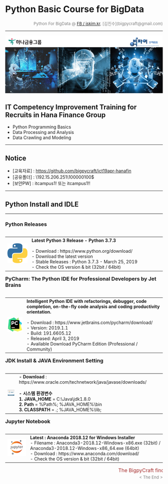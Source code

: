 
# Python Basic Course for BigData

<div align='right'><font size=2 color='gray'>Python For BigData @ <font color='blue'><a href='https://www.facebook.com/jskim.kr'>FB / jskim.kr</a></font>, [김진수](bigpycraft@gmail.com)</font></div>
<hr>

<img src="./images/img_front_readme.png">

## IT Competency Improvement Training for Recruits in Hana Finance Group
- Python Programming Basics
- Data Processing and Analysis
- Data Crawling and Modeling

<hr>

## Notice 
* [교육자료] : https://github.com/bigpycraft/ict19apr-hanafin
* [공유폴더] : \\192.15.206.251\100000100$
* [보안PW]   : itcampus1! 또는 itcampus1!!

<hr>

## Python Install and IDLE 

<hr>

<h3> Python Releases </h3>

<table align="left">
    <tr align="left">
        <td width="200">
            <a href="https://www.python.org/download/">
            <img src="./images/icon_python3.png" width="120" />
            </a>
        </td>
        <td width="800">
<div align="left">
<b> Latest Python 3 Release - Python 3.7.3 </b>
<br/><br/>
- Download : https://www.python.org/download/
<br/>
- Download the latest version 
<br/>
- Stable Releases : Python 3.7.3 - March 25, 2019
<br/>
- Check the OS version & bit (32bit / 64bit)

</div></td>
    </tr>
</table>
<br/>


<hr>

<h3> PyCharm: The Python IDE for Professional Developers by Jet Brains</h3>

<table align="left">
    <tr align="left">
        <td width="200">
            <a href="https://www.jetbrains.com/pycharm/download/">
            <img src="./images/icon_pycharm.png" width="120" />
            </a>
        </td>
        <td width="800">
<div align="left">
<b> Intelligent Python IDE with refactorings, debugger, code completion, on-the-fly code analysis and coding productivity orientation.</b>
<br/><br/>
- Download : https://www.jetbrains.com/pycharm/download/
<br/>
- Version: 2019.1.1
<br/>
- Build: 191.6605.12
<br/>
- Released: April 3, 2019
<br/>
- Available Download PyCharm Edition (Professional / Community)
<br/>

</div></td>
    </tr>
</table>
<br/>


<hr>

### JDK Install & JAVA Environment Setting

<table align="left">
    <tr align="left">
        <td width="200">
            <a href="https://www.oracle.com/technetwork/java/javase/downloads/">
            <img src="./images/icon_java-se-downloads-1612441.gif" width="120" />
            </a>
        </td>
        <td width="800">
<div align="left"> 
    <b> - Download </b> : https://www.oracle.com/technetwork/java/javase/downloads/
    <br/><br/> 
    <b> - 시스템 환경변수 </b>
    <br/>
    <b> 1. JAVA_HOME </b> = C:\Java\jdk1.8.0
    <br/>
    <b> 2. Path </b> = %Path%; %JAVA_HOME%\bin
    <br/>
    <b> 3. CLASSPATH </b> = .; %JAVA_HOME%\lib;
</div>
        </td>
    </tr>
</table>


<hr>

<h3> Jupyter Notebook </h3>

<table align="left">
    <tr align="left">
        <td width="200">
            <a href="https://www.anaconda.com/distribution/">
            <img src="./images/icon_jupyter.jpg" width="120" />
            </a>
        </td>
        <td width="800">
<div align="left">
<b> Latest : Anaconda 2018.12 for Windows Installer </b>
<br/>
- Filename : Anaconda3-2018.12-Windows-x86.exe (32bit) / Anaconda3-2018.12-Windows-x86_64.exe (64bit)
<br/>
- Download : https://www.anaconda.com/download/
<br/>
- Check the OS version & bit (32bit / 64bit)
</div></td>
    </tr>
</table>
<br/>


<hr>
<marquee><font size=3 color='brown'>The BigpyCraft find the information to design valuable society with Technology & Craft.</font></marquee>
<div align='right'><font size=2 color='gray'> &lt; The End &gt; </font></div>
